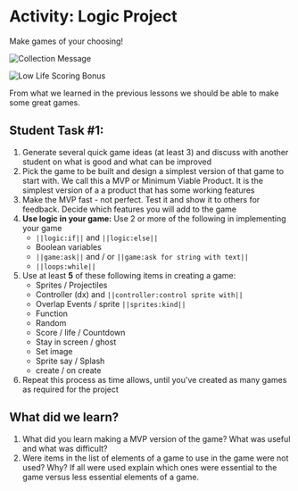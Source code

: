 # Activity: Logic Project

Make games of your choosing!

![Collection Message](/static/courses/csintro1/logic/collection-message.gif)

![Low Life Scoring Bonus](/static/courses/csintro1/logic/scoring-bonus.gif)

From what we learned in the previous lessons we should be able to make some great games.

## Student Task #1:

1. Generate several quick game ideas (at least 3) and discuss with another student on what is good and what can be improved
2. Pick the game to be built and design a simplest version of that game to start with. We call this a MVP or Minimum Viable Product. It is the simplest version of a a product that has some working features
3. Make the MVP fast - not perfect. Test it and show it to others for feedback. Decide which features you will add to the game
4. **Use logic in your game:** Use 2 or more of the following in implementing your game
    * ``||logic:if||`` and ``||logic:else||``
    * Boolean variables
    * ``||game:ask||`` and / or ``||game:ask for string with text||``
    * ``||loops:while||``
5. Use at least **5** of these following items in creating a game:
    * Sprites / Projectiles
    * Controller (dx) and ``||controller:control sprite with||``
    * Overlap Events / sprite ``||sprites:kind||``
    * Function
    * Random
    * Score / life / Countdown
    * Stay in screen / ghost
    * Set image
    * Sprite say / Splash
    * create / on create
6. Repeat this process as time allows, until you've created as many games as required for the project

## What did we learn? 

1. What did you learn making a MVP version of the game?  What was useful and what was difficult?
2. Were items in the list of elements of a game to use in the game were not used?  Why? If all were used explain which ones were essential to the game versus less essential elements of a game.